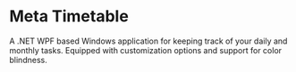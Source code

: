 # Meta Timetable

A .NET WPF based Windows application for keeping track of your daily and monthly tasks. Equipped with customization options and support for color blindness.
